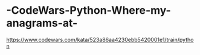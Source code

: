 # -CodeWars-Python-Where-my-anagrams-at-
https://www.codewars.com/kata/523a86aa4230ebb5420001e1/train/python
